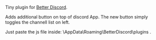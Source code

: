 Tiny plugin for <a href="https://betterdiscord.net/home/">Better Discord</a>.

Adds additional button on top of discord App. The new button simply toggles the channell list on left.

Just paste the js file inside: <YourUserName>\AppData\Roaming\BetterDiscord\plugins .
